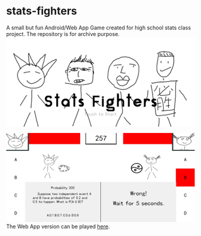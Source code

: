 # stats-fighters
A small but fun Android/Web App Game created for high school stats class project. The repository is for archive purpose.
![Front Page](./img/screenshot1.jpg)

![Example](./img/screenshot2.jpg)
The Web App version can be played [here](http://www.enoeht.xyz/p/sf).
